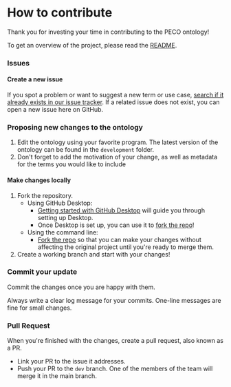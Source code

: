 # How to contribute

Thank you for investing your time in contributing to the PECO ontology!

To get an overview of the project, please read the [README](README.md).

### Issues

#### Create a new issue

If you spot a problem or want to suggest a new term or use case, [search if it already exists in our issue tracker](https://github.com/TEC-Toolkit/PECO/issues).
If a related issue does not exist, you can open a new issue here on GitHub.

### Proposing new changes to the ontology
1. Edit the ontology using your favorite program. The latest version of the ontology can be found in the `development` folder.
2. Don't forget to add the motivation of your change, as well as metadata for the terms you would like to include

#### Make changes locally

1. Fork the repository.
   - Using GitHub Desktop:
     - [Getting started with GitHub Desktop](https://docs.github.com/en/desktop/installing-and-configuring-github-desktop/getting-started-with-github-desktop) will guide you through setting up Desktop.
     - Once Desktop is set up, you can use it to [fork the repo](https://docs.github.com/en/desktop/installing-and-configuring-github-desktop/getting-started-with-github-desktop)!
   - Using the command line:
     - [Fork the repo](https://docs.github.com/en/github/getting-started-with-github/fork-a-repo#fork-an-example-repository) so that you can make your changes without affecting the original project until you're ready to merge them.
2. Create a working branch and start with your changes!

### Commit your update

Commit the changes once you are happy with them.

Always write a clear log message for your commits.
One-line messages are fine for small changes.

### Pull Request

When you're finished with the changes, create a pull request, also known as a PR.

- Link your PR to the issue it addresses.
- Push your PR to the `dev` branch. One of the members of the team will merge it in the main branch.


